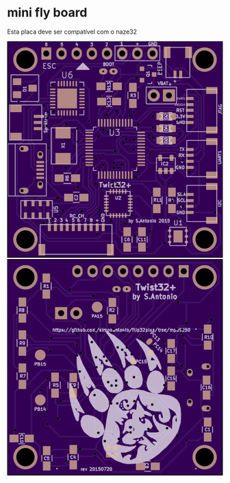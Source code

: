 # mini fly board

Esta placa deve ser compatível com o naze32


![miniflyBoard+ Front](https://raw.githubusercontent.com/simonantonio/flip32plus/mpu9250/Renders/twist-32-f.png)
![miniflyBoard+ Back](https://raw.githubusercontent.com/simonantonio/flip32plus/mpu9250/Renders/twist-32-b.png)
